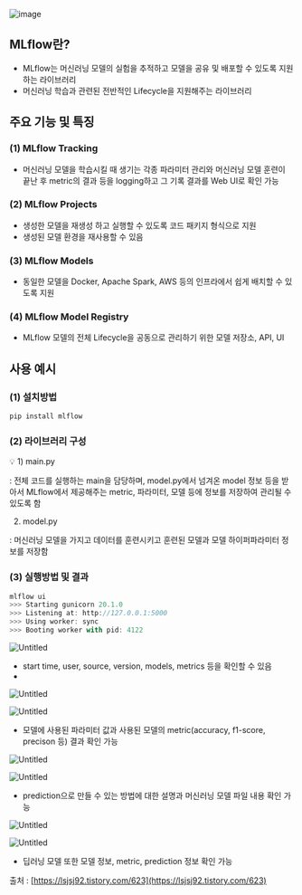 ![image](https://user-images.githubusercontent.com/87981867/211442559-94926bcf-5c95-4df2-b819-000b2403905e.png)

## MLflow란?

- MLflow는 머신러닝 모델의 실험을 추적하고 모델을 공유 및 배포할 수 있도록 지원하는 라이브러리
- 머신러닝 학습과 관련된 전반적인 Lifecycle을 지원해주는 라이브러리

## 주요 기능 및 특징

### (1) MLflow Tracking

- 머신러닝 모델을 학습시킬 때 생기는 각종 파라미터 관리와 머신러닝 모델 훈련이 끝난 후 metric의 결과 등을 logging하고 그 기록 결과를 Web UI로 확인 가능

### (2) MLflow Projects

- 생성한 모델을 재생성 하고 실행할 수 있도록 코드 패키지 형식으로 지원
- 생성된 모델 환경을 재사용할 수 있음

### (3) MLflow Models

- 동일한 모델을 Docker, Apache Spark, AWS 등의 인프라에서 쉽게 배치할 수 있도록 지원

### (4) MLflow Model Registry

- MLflow 모델의 전체 Lifecycle을 공동으로 관리하기 위한 모델 저장소, API, UI

## 사용 예시

### (1) 설치방법

```jsx
pip install mlflow
```

### (2) 라이브러리 구성

<aside>
💡 1) main.py

: 전체 코드를 실행하는 main을 담당하며, model.py에서 넘겨온 model 정보 등을 받아서 MLflow에서 제공해주는 metric,  파라미터, 모델 등에 정보를 저장하여 관리될 수 있도록 함

2) model.py

: 머신러닝 모델을 가지고 데이터를 훈련시키고 훈련된 모델과 모델 하이퍼파라미터 정보를 저장함

</aside>

### (3) 실행방법 및 결과

```jsx
mlflow ui
>>> Starting gunicorn 20.1.0
>>> Listening at: http://127.0.0.1:5000
>>> Using worker: sync
>>> Booting worker with pid: 4122
```

![Untitled](https://s3-us-west-2.amazonaws.com/secure.notion-static.com/63181c12-70bb-47a5-95e3-0a066e7a3640/Untitled.png)

- start time, user, source, version, models, metrics 등을 확인할 수 있음
- 

![Untitled](https://s3-us-west-2.amazonaws.com/secure.notion-static.com/0a939614-02c3-4376-b2ad-3b7c8c4c7578/Untitled.png)

![Untitled](https://s3-us-west-2.amazonaws.com/secure.notion-static.com/e4839d97-29a0-41cf-bd09-163be45948b1/Untitled.png)

- 모델에 사용된 파라미터 값과 사용된 모델의 metric(accuracy, f1-score, precison 등) 결과 확인 가능

![Untitled](https://s3-us-west-2.amazonaws.com/secure.notion-static.com/01841541-88c6-42e7-a749-680c8a6ea9e2/Untitled.png)

![Untitled](https://s3-us-west-2.amazonaws.com/secure.notion-static.com/8fa37aa4-88d8-4725-b1ef-59d70f8ab281/Untitled.png)

- prediction으로 만들 수 있는 방법에 대한 설명과 머신러닝 모델 파일 내용 확인 가능

![Untitled](https://s3-us-west-2.amazonaws.com/secure.notion-static.com/47cdb1e3-5f05-4839-b67e-b877d62f9f3f/Untitled.png)

![Untitled](https://s3-us-west-2.amazonaws.com/secure.notion-static.com/8de5e963-66dd-4fc6-854a-b9a73cf668d3/Untitled.png)

- 딥러닝 모델 또한 모델 정보, metric, prediction 정보 확인 가능

출처 : [https://lsjsj92.tistory.com/623](https://lsjsj92.tistory.com/623)
